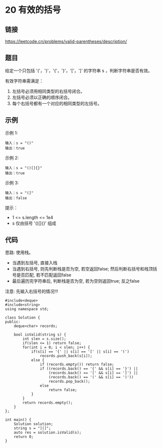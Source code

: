 # 20 有效的括号
## 链接
https://leetcode.cn/problems/valid-parentheses/description/

## 题目 
给定一个只包括 '('，')'，'{'，'}'，'['，']' 的字符串 s ，判断字符串是否有效。

有效字符串需满足：

1. 左括号必须用相同类型的右括号闭合。
2. 左括号必须以正确的顺序闭合。
3. 每个右括号都有一个对应的相同类型的左括号。

## 示例
示例 1:
```
输入：s = "()"
输出：true
```
示例 2:
```
输入：s = "()[]{}"
输出：true
```
示例 3:
```
输入：s = "(]"
输出：false
```

提示：

- 1 <= s.length <= 1e4
- s 仅由括号 '()[]{}' 组成 

## 代码
思路:
使用栈。

- 当遇到左括号, 直接入栈
- 当遇到右括号, 则先判断栈是否为空, 若空返回false; 然后判断右括号和栈顶括号是否匹配, 若不匹配返回false
- 最后遍历完字符串后, 判断栈是否为空, 若为空则返回true; 反之false

注意: 先输入右括号的情况!!!
```
#include<deque>
#include<string>
using namespace std;

class Solution {
public:
	deque<char> records;
	
	bool isValid(string s) {
		int slen = s.size();
		if(slen <= 1) return false;
		for(int i = 0; i < slen; i++) {
			if(s[i] == '{' || s[i] == '[' || s[i] == '(')
				records.push_back(s[i]);
			else {
				if (records.empty()) return false;
				if ((records.back() == '{' && s[i] == '}') ||
					(records.back() == '[' && s[i] == ']') ||
					(records.back() == '(' && s[i] == ')')) 
					records.pop_back();
				else
					return false;
			}
		}
		return records.empty();
	}
};

int main() {
	Solution solution;
	string s = "](]";
	auto res = solution.isValid(s);
	return 0;
}
```